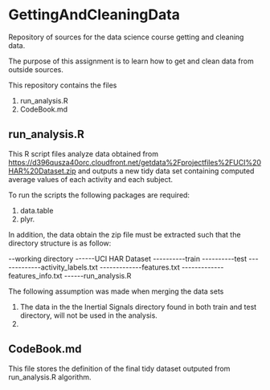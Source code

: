 GettingAndCleaningData
======================

Repository of sources for the data science course getting and cleaning data.

The purpose of this assignment is to learn how to get and clean data from outside sources.

This repository contains the files
1. run_analysis.R
2. CodeBook.md


run_analysis.R
---------------------------------

This R script files analyze data obtained from https://d396qusza40orc.cloudfront.net/getdata%2Fprojectfiles%2FUCI%20HAR%20Dataset.zip and outputs a new tidy data set containing computed average values of each activity and each subject.

To run the scripts the following packages are required:
1. data.table
2. plyr.

In addition, the data obtain the zip file must be extracted such that the directory structure is as follow:

--working directory
------UCI HAR Dataset
----------train
----------test
-------------activity_labels.txt
-------------features.txt
-------------features_info.txt
------run_analysis.R


The following assumption was made when merging the data sets
1. The data in the the Inertial Signals directory found in both train and test directory, will not be used in the analysis.
2. 


CodeBook.md
----------------------------------

This file stores the definition of the final tidy dataset outputed from run_analysis.R algorithm.
